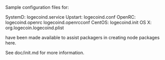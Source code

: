 Sample configuration files for:

SystemD: logecoind.service
Upstart: logecoind.conf
OpenRC:  logecoind.openrc
         logecoind.openrcconf
CentOS:  logecoind.init
OS X:    org.logecoin.logecoind.plist

have been made available to assist packagers in creating node packages here.

See doc/init.md for more information.
